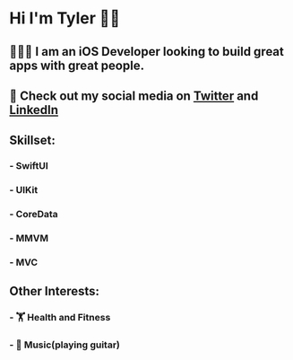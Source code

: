 #  Hi I'm Tyler 👋🏼
## 👨🏻‍💻 I am an iOS Developer looking to build great apps with great people.
## 📱 Check out my social media on [Twitter](https://twitter.com/trhod_ios) and [LinkedIn](https://www.linkedin.com/in/tyler-rhodes-6345351b8/)

## Skillset:
### - SwiftUI
### - UIKit
### - CoreData
### - MMVM
### - MVC

## Other Interests:
### - 🏋 Health and Fitness 
### - 🎸 Music(playing guitar) 
